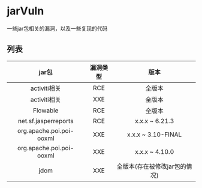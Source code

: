 # jarVuln
一些jar包相关的漏洞，以及一些复现的代码

## 列表

|           jar包           | 漏洞类型 |         版本         |
|:------------------------:|:----:|:------------------:|
|        activiti相关        | RCE  |        全版本         |
|        activiti相关        | XXE  |        全版本         |
|         Flowable         | RCE  |        全版本         |
|   net.sf.jasperreports   | RCE  |   x.x.x ~ 6.21.3   |
| org.apache.poi.poi-ooxml | XXE  | x.x.x ~ 3.10-FINAL |
| org.apache.poi.poi-ooxml | XXE  |   x.x.x ~ 4.10.0   |
|           jdom           | XXE  | 全版本(存在被修改jar包的情况)  |
